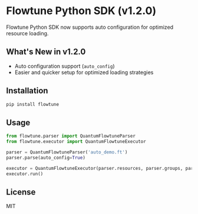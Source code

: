 
# Flowtune Python SDK (v1.2.0)

Flowtune Python SDK now supports auto configuration for optimized resource loading.

## What's New in v1.2.0

- Auto configuration support (`auto_config`)
- Easier and quicker setup for optimized loading strategies

## Installation

```bash
pip install flowtune
```

## Usage

```python
from flowtune.parser import QuantumFlowtuneParser
from flowtune.executor import QuantumFlowtuneExecutor

parser = QuantumFlowtuneParser('auto_demo.ft')
parser.parse(auto_config=True)

executor = QuantumFlowtuneExecutor(parser.resources, parser.groups, parser.execution_plan)
executor.run()
```

## License

MIT
